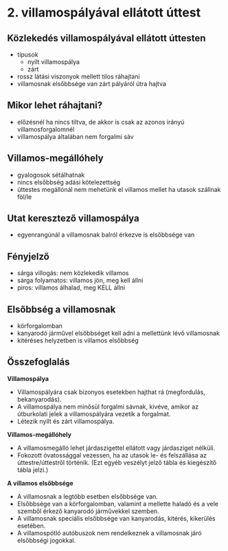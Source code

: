 # 2. villamospályával ellátott úttest

## Közlekedés villamospályával ellátott úttesten

- típusok
  - nyílt villamospálya
  - zárt
- rossz látási viszonyok mellett tilos ráhajtani
- villamosnak elsőbbsége van zárt pályáról útra hajtva

## Mikor lehet ráhajtani?

- előzésnél ha nincs tiltva, de akkor is csak az azonos irányú villamosforgalomnél
- villamospálya általában nem forgalmi sáv

## Villamos-megállóhely

- gyalogosok sétálhatnak
- nincs elsőbbség adási kötelezettség
- úttestes megállónál nem mehetünk el villamos mellet ha utasok szállnak föl/le

## Utat keresztező villamospálya

- egyenrangúnál a villamosnak balról érkezve is elsőbbsége van

## Fényjelző

- sárga villogás: nem közlekedik villamos
- sárga folyamatos: villamos jön, meg kell állni
- piros: villamos álhalad, meg KELL állni

## Elsőbbség a villamosnak

- körforgalomban
- kanyarodó járművel elsőbbséget kell adni a mellettünk lévő villamosnak
- kitéréses helyzetben is villamos elsőbbség

## Összefoglalás

**Villamospálya**
- Villamospályára csak bizonyos esetekben hajthat rá (megfordulás, bekanyarodás).
- A villamospálya nem minősül forgalmi sávnak, kivéve, amikor az útburkolati jelek a villamospályára vezetik a forgalmat.
- Létezik nyílt és zárt villamospálya.

**Villamos-megállóhely**
- A villamosmegálló lehet járdaszigettel ellátott vagy járdasziget nélküli.
- Fokozott óvatossággal vezessen, ha az utasok le- és felszállása az úttestre/úttestről történik. (Ezt egyéb veszélyt jelző tábla és kiegészítő tábla jelzi.)

**A villamos elsőbbsége**
- A villamosnak a legtöbb esetben elsőbbsége van.
- Elsőbbsége van a körforgalomban, valamint a mellette haladó és a vele szemből érkező kanyarodó járművekkel szemben.
- A villamosnak speciális elsőbbsége van kanyarodás, kitérés, kikerülés esetében.
- A villamospótló autóbuszok nem rendelkeznek a villamosnak járó elsőbbségi jogokkal.

